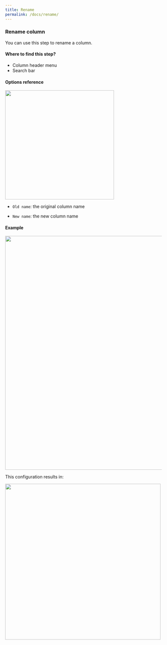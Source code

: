 ```yaml
---
title: Rename
permalink: /docs/rename/
---
```

### Rename column

You can use this step to rename a column.

#### Where to find this step?

- Column header menu
- Search bar

#### Options reference

<img src="/img/docs/user-interface/rename_step_form.jpg" width="350" />

- `Old name`: the original column name

- `New name`: the new column name

#### Example

<img src="/img/docs/user-interface/rename_example_conf.jpg" width="750" />

This configuration results in:

<img src="/img/docs/user-interface/rename_example_result.jpg" width="500" />